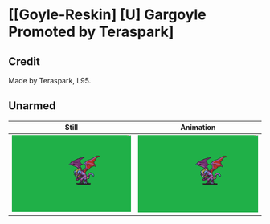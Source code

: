# [\[Goyle-Reskin\] \[U\] Gargoyle Promoted by Teraspark]

## Credit

Made by Teraspark, L95.
	
## Unarmed

| Still | Animation |
| :---: | :-------: |
| ![Unarmed still](./Unarmed_000.png) | ![Unarmed animation](./Unarmed.gif) |
